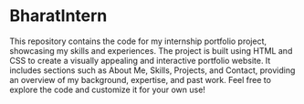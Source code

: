# BharatIntern
This repository contains the code for my internship portfolio project, showcasing my skills and experiences.
The project is built using HTML and CSS to create a visually appealing and interactive portfolio website. 
It includes sections such as About Me, Skills, Projects, and Contact, providing an overview of my background, expertise, and past work. 
Feel free to explore the code and customize it for your own use!

